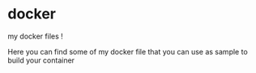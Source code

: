 # docker
my docker files !

Here you can find some of my docker file that you can use as sample to build your container
